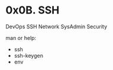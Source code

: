
<h1>0x0B. SSH</h1>


DevOps  SSH     Network SysAdmin        Security

man or help:

* ssh
* ssh-keygen
* env

